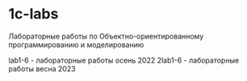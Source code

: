 # 1c-labs
Лабораторные работы по Объектно-ориентированному программированию и моделированию

lab1-6 - лабораторные работы осень 2022
2lab1-6 - лабораторные работы весна 2023

